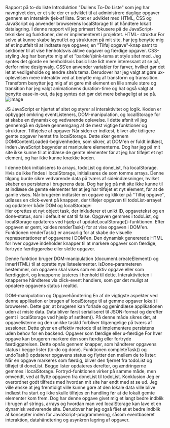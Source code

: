 Rapport på to-do liste
Introduktion 
"Dullens To-Do Liste" som jeg har navngivet den, er et site der er udviklet til at administrere daglige opgaver gennem en interaktiv tjek-af liste. Sitet er udviklet med HTML, CSS og JavaScript og anvender browserens localStorage til at håndtere lokalt datalagring. I denne rapport vil jeg primært fokusere på de JavaScript-teknikker og funktioner, der er implementeret i projektet.
HTML- struktur
For selve at kunne skabe layout’et og strukturen på mit site, har jeg benytte mig af et inputfelt til at indtaste nye opgaver, en "Tilføj opgave"-knap samt to sektioner til at vise henholdsvis aktive opgaver og færdige opgaver.
CSS-styling
Jeg har benytte mig af et ”barbie”/pink-tema at style sitet med. Jeg syntes det gjorde en henholdsvis basic liste lidt mere interessant at se på, derfor mine designvalg. CSS’en anvender variabler for farver, hvilket gør det let at vedligeholde og ændre site’s tema.  Derudover har jeg valgt at gøre ux-oplevelsen mere interaktiv ved at benytte mig af transform og transsition. Transform benytter jeg mig af at gøre mit element en lille smule støre og transition har jeg valgt animationens duration-time og hat også valgt at benytte ease-in-out, da jeg syntes det gør det mere behageligt at se på.
 ![image](https://github.com/user-attachments/assets/2c1b4427-f07e-4ebb-a378-8975ef84ad47)

JS
JavaScript er hjertet af sitet og styrer al interaktivitet og logik. Koden er opbygget omkring eventListeners, DOM-manipulation, og localStorage for at skabe en dynamisk og vedvarende oplevelse. I dette afsnit vil jeg gennemgå en dybere gennemgang af de mest vigtige funktioner og strukturer.
Tilføjelse af opgaver
Når siden er indlæst, bliver alle tidligere gemte opgaver hentet fra localStorage. Dette sker gennem DOMContentLoaded-begivenheden, som sikrer, at DOM'en er fuldt indlæst, inden JavaScript begynder at manipulere elementerne. Dog har jeg på mit site ikke kunne til at indlæse de gemte elementer før at jeg har tilføjet et nyt element, og har ikke kunne knække koden. 
 
I denne blok initialiseres to arrays, todoList og doneList, fra localStorage. Hvis de ikke findes i localStorage, initialiseres de som tomme arrays. Denne tilgang burde sikre vedvarende data på tværs af sideindlæsninger, hvilket skaber en persistens i brugerens data. Dog har jeg på mit site ikke kunne til at indlæse de gemte elementer før at jeg har tilføjet et nyt element, før at de gamle vises.
Når brugeren indtaster en opgave og klikker på "Tilføj opgave", udløses en click-event på knappen, der tilføjer opgaven til todoList-arrayet og opdaterer både DOM og localStorage:  
Her oprettes et nyt object task, der inkluderer et unikt ID, opgavetekst og en done-status, som i default er sat til false. Opgaven gemmes i todoList, og localStorage opdateres ved hjælp af updateLocalStorage()-funktionen. Efter opgaven er gemt, kaldes renderTask() for at vise opgaven i DOM'en.
Funktionen renderTask() er ansvarlig for at skabe de visuelle repræsentationer af opgaverne i DOM'en. Den dynamisk genererede HTML for hver opgave indeholder knapper til at markere opgaver som færdige, fortryde færdiggørelse eller slette opgaver.
 
Denne funktion bruger DOM-manipulation (document.createElement() og innerHTML) til at oprette nye listeelementer. isDone-parameteren bestemmer, om opgaven skal vises som en aktiv opgave eller som færdiggjort, og knapperne justeres i henhold til dette. Interaktiviteten i knapperne håndteres via click-event handlers, som gør det muligt at opdatere opgavens status i realtid.



DOM-manipulation og Opgavehåndtering
En af de vigtigste aspekter ved denne applikation er brugen af localStorage til at gemme opgaver lokalt i browseren. Dette gør, at brugeren kan forlade og genindlæse applikationen uden at miste data. 
Data bliver først serialiseret til JSON-format og derefter gemt i localStorage ved hjælp af setItem(). På denne måde sikres det, at opgavelisterne og den unikke taskId forbliver tilgængelige på tværs af sessioner. Dette giver en effektiv metode til at implementere persistens uden behov for en backend.
Opgaver som færdige eller u-færdige
For hver opgave kan brugeren markere den som færdig eller fortryde færdiggørelsen. Dette opnås gennem knapper, som håndterer opgavens status i begge lister (to-do og done). Funktionen completeTask() og undoTask() opdaterer opgavens status og flytter den mellem de to lister:  
Når en opgave markeres som færdig, bliver den fjernet fra todoList og tilføjet til doneList. Begge lister opdateres derefter, og ændringerne gemmes i localStorage. Fortryd-funktionen virker på samme måde, men omvendt, ved at flytte opgaven fra doneList til todoList.
Konklusion
Jeg er overordnet godt tilfreds med hvordan mit site har endt med at se ud. Jeg ville ønske at jeg fremtidigt ville kunne gøre at den lokale data ville blive indlæst fra start og ikke skulle tilføjes en handling før at de lokalt gemte elementer kom frem. 
Dog har denne opgave givet mig et langt bedre indblik i brugen af strings, arrays og hvordan man ved localStorage kan lave et en dynamisk vedvarende site. Derudover har jeg også fået et et bedre indblik af koncepter inden for JavaScript-programmering, såsom eventbaseret interaktion, datahåndtering og asynkron lagring af opgaver.
